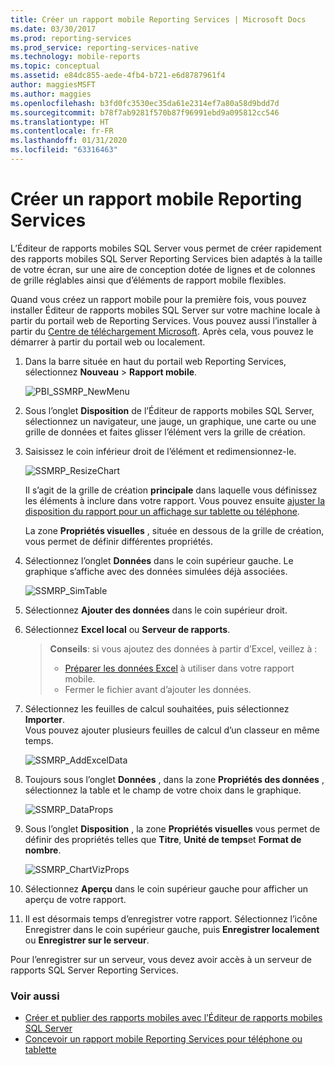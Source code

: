 ```yaml
---
title: Créer un rapport mobile Reporting Services | Microsoft Docs
ms.date: 03/30/2017
ms.prod: reporting-services
ms.prod_service: reporting-services-native
ms.technology: mobile-reports
ms.topic: conceptual
ms.assetid: e84dc855-aede-4fb4-b721-e6d8787961f4
author: maggiesMSFT
ms.author: maggies
ms.openlocfilehash: b3fd0fc3530ec35da61e2314ef7a80a58d9bdd7d
ms.sourcegitcommit: b78f7ab9281f570b87f96991ebd9a095812cc546
ms.translationtype: HT
ms.contentlocale: fr-FR
ms.lasthandoff: 01/31/2020
ms.locfileid: "63316463"
---
```

# <a name="create-a-reporting-services-mobile-report"></a>Créer un rapport mobile Reporting Services
L’Éditeur de rapports mobiles SQL Server vous permet de créer rapidement des rapports mobiles SQL Server Reporting Services bien adaptés à la taille de votre écran, sur une aire de conception dotée de lignes et de colonnes de grille réglables ainsi que d’éléments de rapport mobile flexibles.  
  
Quand vous créez un rapport mobile pour la première fois, vous pouvez installer Éditeur de rapports mobiles SQL Server sur votre machine locale à partir du portail web de Reporting Services. Vous pouvez aussi l’installer à partir du [Centre de téléchargement Microsoft](https://go.microsoft.com/fwlink/?LinkID=733527). Après cela, vous pouvez le démarrer à partir du portail web ou localement.   
    
1. Dans la barre située en haut du portail web Reporting Services, sélectionnez **Nouveau** > **Rapport mobile**.  
  
   ![PBI_SSMRP_NewMenu](../../reporting-services/mobile-reports/media/pbi-ssmrp-newmenu.png)  
     
2. Sous l’onglet **Disposition** de l’Éditeur de rapports mobiles SQL Server, sélectionnez un navigateur, une jauge, un graphique, une carte ou une grille de données et faites glisser l’élément vers la grille de création.  
  
3. Saisissez le coin inférieur droit de l’élément et redimensionnez-le.  
  
   ![SSMRP_ResizeChart](../../reporting-services/mobile-reports/media/ssmrp-resizechart.png)  
  
   Il s’agit de la grille de création **principale** dans laquelle vous définissez les éléments à inclure dans votre rapport. Vous pouvez ensuite [ajuster la disposition du rapport pour un affichage sur tablette ou téléphone](../../reporting-services/mobile-reports/lay-out-a-reporting-services-mobile-report-for-phone-or-tablet.md).     
     
   La zone **Propriétés visuelles** , située en dessous de la grille de création, vous permet de définir différentes propriétés.  
     
4. Sélectionnez l’onglet **Données** dans le coin supérieur gauche. Le graphique s’affiche avec des données simulées déjà associées.   
  
   ![SSMRP_SimTable](../../reporting-services/mobile-reports/media/ssmrp-simtable.png)  
  
5. Sélectionnez **Ajouter des données** dans le coin supérieur droit.  
  
6. Sélectionnez **Excel local** ou **Serveur de rapports**.  
  
   >**Conseils**: si vous ajoutez des données à partir d’Excel, veillez à :  
    >* [Préparer les données Excel](../../reporting-services/mobile-reports/prepare-excel-data-for-reporting-services-mobile-reports.md) à utiliser dans votre rapport mobile.  
    >* Fermer le fichier avant d’ajouter les données.  
7. Sélectionnez les feuilles de calcul souhaitées, puis sélectionnez **Importer**.   
   Vous pouvez ajouter plusieurs feuilles de calcul d’un classeur en même temps.  
    
     ![SSMRP_AddExcelData](../../reporting-services/mobile-reports/media/ssmrp-addexceldata.png)  
  
8. Toujours sous l’onglet **Données** , dans la zone **Propriétés des données** , sélectionnez la table et le champ de votre choix dans le graphique.  
  
   ![SSMRP_DataProps](../../reporting-services/mobile-reports/media/ssmrp-dataprops.png)  
  
9. Sous l’onglet **Disposition** , la zone **Propriétés visuelles** vous permet de définir des propriétés telles que **Titre**, **Unité de temps**et **Format de nombre**.  
  
   ![SSMRP_ChartVizProps](../../reporting-services/mobile-reports/media/ssmrp-chartvizprops.png)  
    
10. Sélectionnez **Aperçu** dans le coin supérieur gauche pour afficher un aperçu de votre rapport.  
  
11. Il est désormais temps d’enregistrer votre rapport. Sélectionnez l’icône Enregistrer dans le coin supérieur gauche, puis **Enregistrer localement** ou **Enregistrer sur le serveur**.  
  
   Pour l’enregistrer sur un serveur, vous devez avoir accès à un serveur de rapports SQL Server Reporting Services.  
     
   ### <a name="see-also"></a>Voir aussi  
     
-   [Créer et publier des rapports mobiles avec l’Éditeur de rapports mobiles SQL Server](../../reporting-services/mobile-reports/create-mobile-reports-with-sql-server-mobile-report-publisher.md)  
-   [Concevoir un rapport mobile Reporting Services pour téléphone ou tablette](../../reporting-services/mobile-reports/lay-out-a-reporting-services-mobile-report-for-phone-or-tablet.md)  
  
   
